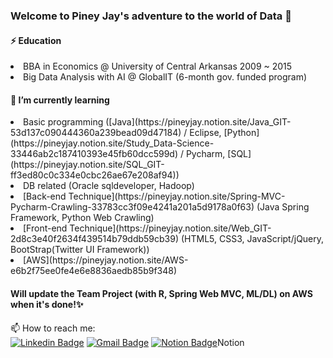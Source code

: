 ### Welcome to Piney Jay's adventure to the world of Data 👋

#### ⚡ Education
<li>BBA in Economics @ University of Central Arkansas 2009 ~ 2015</li>
<li>Big Data Analysis with AI @ GlobalIT (6-month gov. funded program)</li>

#### 🌱 I’m currently learning
<li>Basic programming ([Java](https://pineyjay.notion.site/Java_GIT-53d137c090444360a239bead09d47184) / Eclipse, [Python](https://pineyjay.notion.site/Study_Data-Science-33446ab2c187410393e45fb60dcc599d) / Pycharm, [SQL](https://pineyjay.notion.site/SQL_GIT-ff3ed80c0c334e0cbc26ae67e208af94))</li>
<li>DB related (Oracle sqldeveloper,  Hadoop)</li>
<li>[Back-end Technique](https://pineyjay.notion.site/Spring-MVC-Pycharm-Crawling-33783cc3f09e4241a201a5d9178a0f63) (Java Spring Framework, Python Web Crawling)</li>
<li>[Front-end Technique](https://pineyjay.notion.site/Web_GIT-2d8c3e40f2634f439514b79ddb59cb39) (HTML5, CSS3, JavaScript/jQuery, BootStrap(Twitter UI Framework))</li>
<li>[AWS](https://pineyjay.notion.site/AWS-e6b2f75ee0fe4e6e8836aedb85b9f348)</li>

#### Will update the Team Project (with R, Spring Web MVC, ML/DL) on AWS when it's done!✨

📫 How to reach me:   
[![Linkedin Badge](https://img.shields.io/badge/-LinkedIn-blue?style=flat-square&logo=Linkedin&logoColor=white&link=https://www.linkedin.com/in/pineyjay/)](https://www.linkedin.com/in/pineyjay/)
[![Gmail Badge](https://img.shields.io/badge/Gmail-d14836?style=flat-square&logo=Gmail&logoColor=white&link=mailto:kjeong1991@gmail.com)](mailto:kjeong1991@gmail.com)
[![Notion Badge](https://img.icons8.com/ios/30/000000/book.png)](https://notion.so/pineyjay/)Notion


<!--
**jaykang1991/jaykang1991** is a ✨ _special_ ✨ repository because its `README.md` (this file) appears on your GitHub profile.

Here are some ideas to get you started:

- 🔭 I’m currently working on ...
- 🌱 I’m currently learning ...
- 👯 I’m looking to collaborate on ...
- 🤔 I’m looking for help with ...
- 💬 Ask me about ...
- 📫 How to reach me: ...
- 😄 Pronouns: ...
- ⚡ Fun fact: ...
-->
